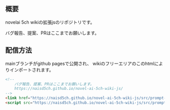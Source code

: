 ## 概要

novelai 5ch wikiの拡張jsのリポジトリです。

バグ報告、提案、PRはここまでお願いします。

## 配信方法
mainブランチがgithub pagesで公開され、
wikiのフリーエリアのこのhtmlによりインポートされます。
```html
<!--
    バグ報告、提案、PRはここまでお願いします。
    https://naisd5ch.github.io/novel-ai-5ch-wiki-js/
-->
<link href="https://naisd5ch.github.io/novel-ai-5ch-wiki-js/src/prompt-table.css" rel="stylesheet">
<script src="https://naisd5ch.github.io/novel-ai-5ch-wiki-js/src/prompt-table.js"></script>
```
